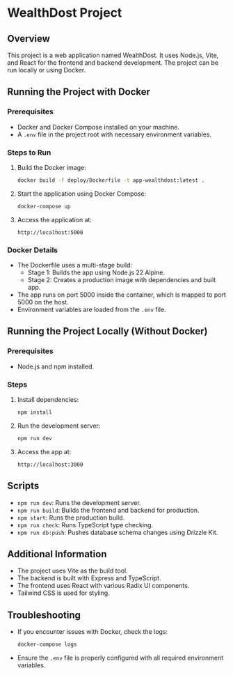 # WealthDost Project

## Overview

This project is a web application named WealthDost. It uses Node.js, Vite, and React for the frontend and backend development. The project can be run locally or using Docker.

## Running the Project with Docker

### Prerequisites

- Docker and Docker Compose installed on your machine.
- A `.env` file in the project root with necessary environment variables.

### Steps to Run

1. Build the Docker image:

   ```bash
   docker build -f deploy/Dockerfile -t app-wealthdost:latest .
   ```

2. Start the application using Docker Compose:

   ```bash
   docker-compose up
   ```

3. Access the application at:
   ```
   http://localhost:5000
   ```

### Docker Details

- The Dockerfile uses a multi-stage build:
  - Stage 1: Builds the app using Node.js 22 Alpine.
  - Stage 2: Creates a production image with dependencies and built app.
- The app runs on port 5000 inside the container, which is mapped to port 5000 on the host.
- Environment variables are loaded from the `.env` file.

## Running the Project Locally (Without Docker)

### Prerequisites

- Node.js and npm installed.

### Steps

1. Install dependencies:

   ```bash
   npm install
   ```

2. Run the development server:

   ```bash
   npm run dev
   ```

3. Access the app at:
   ```
   http://localhost:3000
   ```

## Scripts

- `npm run dev`: Runs the development server.
- `npm run build`: Builds the frontend and backend for production.
- `npm start`: Runs the production build.
- `npm run check`: Runs TypeScript type checking.
- `npm run db:push`: Pushes database schema changes using Drizzle Kit.

## Additional Information

- The project uses Vite as the build tool.
- The backend is built with Express and TypeScript.
- The frontend uses React with various Radix UI components.
- Tailwind CSS is used for styling.

## Troubleshooting

- If you encounter issues with Docker, check the logs:
  ```bash
  docker-compose logs
  ```
- Ensure the `.env` file is properly configured with all required environment variables.
